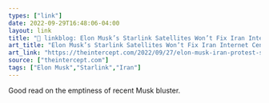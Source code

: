 ```yaml
---
types: ["link"]
date: 2022-09-29T16:48:06-04:00
layout: link
title: "🔗 linkblog: Elon Musk’s Starlink Satellites Won’t Fix Iran Internet Censorship'"
art_title: "Elon Musk’s Starlink Satellites Won’t Fix Iran Internet Censorship"
art_link: "https://theintercept.com/2022/09/27/elon-musk-iran-protest-starlink-internet/"
source: ["theintercept.com"]
tags: ["Elon Musk","Starlink","Iran"]
---
```

Good read on the emptiness of recent Musk bluster.
 
